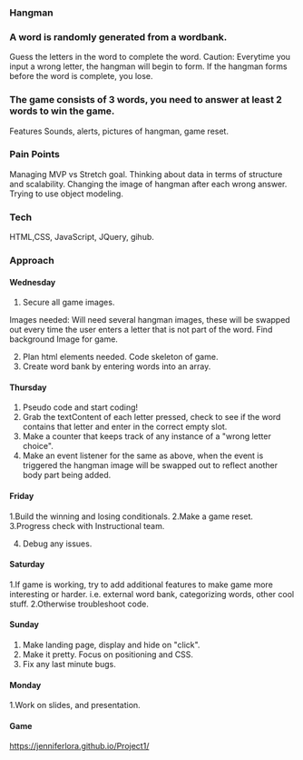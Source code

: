 ### Hangman

### A word is randomly generated from a wordbank.

Guess the letters in the word to complete the word. Caution: Everytime you input a wrong letter, the hangman will begin to form. If the hangman forms before the word is complete, you lose.

### The game consists of 3 words, you need to answer at least 2 words to win the game.

Features
Sounds, alerts, pictures of hangman, game reset.

### Pain Points

Managing MVP vs Stretch goal. Thinking about data in terms of structure and scalability.
Changing the image of hangman after each wrong answer.
Trying to use object modeling.

### Tech

HTML,CSS, JavaScript, JQuery, gihub.

### Approach

#### Wednesday

1. Secure all game images.

Images needed:
Will need several hangman images, these will be swapped out every time the user enters a letter
that is not part of the word.
Find background Image for game.

2. Plan html elements needed. Code skeleton of game.
3. Create word bank by entering words into an array.

#### Thursday

1. Pseudo code and start coding!
2. Grab the textContent of each letter pressed, check to see if the word contains that letter and enter in the correct empty slot.
3. Make a counter that keeps track of any instance of a "wrong letter choice".
4. Make an event listener for the same as above, when the event is triggered the hangman image will be swapped out to reflect another body part being added.

#### Friday

1.Build the winning and losing conditionals.
2.Make a game reset.
3.Progress check with Instructional team.

4. Debug any issues.

#### Saturday

1.If game is working, try to add additional features to make game more interesting or harder.
i.e. external word bank, categorizing words, other cool stuff.
2.Otherwise troubleshoot code.

#### Sunday

1. Make landing page, display and hide on "click".
2. Make it pretty. Focus on positioning and CSS.
3. Fix any last minute bugs.

#### Monday

1.Work on slides, and presentation.

#### Game

https://jenniferlora.github.io/Project1/
